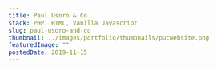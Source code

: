 ```yaml
---
title: Paul Usoro & Co
stack: PHP, HTML, Vanilla Javascript
slug: paul-usoro-and-co
thumbnail: ../images/portfolio/thumbnails/pucwebsite.png
featuredImage: ""
postedDate: 2019-11-15
---
```

